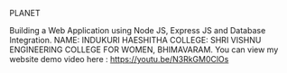 PLANET

Building a Web Application using Node JS, Express JS and Database Integration. 
NAME: INDUKURI HAESHITHA
COLLEGE: SHRI VISHNU ENGINEERING COLLEGE FOR WOMEN, BHIMAVARAM. 
You can view my website demo video here : https://youtu.be/N3RkGM0ClOs
